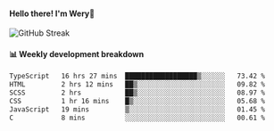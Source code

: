 #### Hello there! I'm Wery👋


![GitHub Streak](https://github-readme-streak-stats.herokuapp.com/?user=weryzebra-yue&theme=swift&hide_border=false&include_all_commits=true)



#### 📊 Weekly development breakdown
<!--START_SECTION:waka-->

```txt
TypeScript   16 hrs 27 mins  ██████████████████▒░░░░░░   73.42 %
HTML         2 hrs 12 mins   ██▒░░░░░░░░░░░░░░░░░░░░░░   09.82 %
SCSS         2 hrs           ██▒░░░░░░░░░░░░░░░░░░░░░░   08.97 %
CSS          1 hr 16 mins    █▒░░░░░░░░░░░░░░░░░░░░░░░   05.68 %
JavaScript   19 mins         ▒░░░░░░░░░░░░░░░░░░░░░░░░   01.45 %
C            8 mins          ░░░░░░░░░░░░░░░░░░░░░░░░░   00.61 %
```

<!--END_SECTION:waka-->
